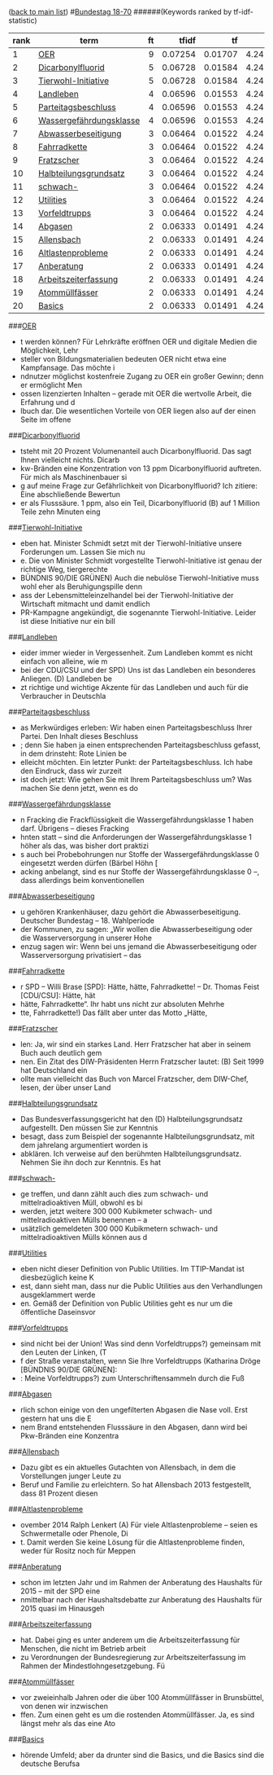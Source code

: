 ([back to main list](readme.md))
#<a href='http://dip21.bundestag.de/dip21/btp/18/18070.pdf' target='x'>Bundestag 18-70</a> 
######(Keywords ranked by tf-idf-statistic) 

rank | term | ft | tfidf | tf | idf
--- | --- | ---: | ---: | ---: | ---:
1 | [OER](#oer) | 9 | 0.07254 | 0.01707 | 4.24850
2 | [Dicarbonylfluorid](#dicarbonylfluorid) | 5 | 0.06728 | 0.01584 | 4.24850
3 | [Tierwohl-Initiative](#tierwohl-initiative) | 5 | 0.06728 | 0.01584 | 4.24850
4 | [Landleben](#landleben) | 4 | 0.06596 | 0.01553 | 4.24850
5 | [Parteitagsbeschluss](#parteitagsbeschluss) | 4 | 0.06596 | 0.01553 | 4.24850
6 | [Wassergefährdungsklasse](#wassergefährdungsklasse) | 4 | 0.06596 | 0.01553 | 4.24850
7 | [Abwasserbeseitigung](#abwasserbeseitigung) | 3 | 0.06464 | 0.01522 | 4.24850
8 | [Fahrradkette](#fahrradkette) | 3 | 0.06464 | 0.01522 | 4.24850
9 | [Fratzscher](#fratzscher) | 3 | 0.06464 | 0.01522 | 4.24850
10 | [Halbteilungsgrundsatz](#halbteilungsgrundsatz) | 3 | 0.06464 | 0.01522 | 4.24850
11 | [schwach-](#schwach-) | 3 | 0.06464 | 0.01522 | 4.24850
12 | [Utilities](#utilities) | 3 | 0.06464 | 0.01522 | 4.24850
13 | [Vorfeldtrupps](#vorfeldtrupps) | 3 | 0.06464 | 0.01522 | 4.24850
14 | [Abgasen](#abgasen) | 2 | 0.06333 | 0.01491 | 4.24850
15 | [Allensbach](#allensbach) | 2 | 0.06333 | 0.01491 | 4.24850
16 | [Altlastenprobleme](#altlastenprobleme) | 2 | 0.06333 | 0.01491 | 4.24850
17 | [Anberatung](#anberatung) | 2 | 0.06333 | 0.01491 | 4.24850
18 | [Arbeitszeiterfassung](#arbeitszeiterfassung) | 2 | 0.06333 | 0.01491 | 4.24850
19 | [Atommüllfässer](#atommüllfässer) | 2 | 0.06333 | 0.01491 | 4.24850
20 | [Basics](#basics) | 2 | 0.06333 | 0.01491 | 4.24850 

###[OER](#bundestag-18-70)

* t werden können? Für Lehrkräfte eröffnen OER und digitale Medien die Möglichkeit, Lehr
* steller von Bildungsmaterialien bedeuten OER nicht etwa eine Kampfansage. Das möchte i
* ndnutzer möglichst kostenfreie Zugang zu OER ein großer Gewinn; denn er ermöglicht Men
* ossen lizenzierten Inhalten – gerade mit OER die wertvolle Arbeit, die Erfahrung und d
* lbuch dar. Die wesentlichen Vorteile von OER liegen also auf der einen Seite im offene 

###[Dicarbonylfluorid](#bundestag-18-70)

* tsteht mit 20 Prozent Volumenanteil auch Dicarbonylfluorid. Das sagt Ihnen vielleicht nichts. Dicarb
* kw-Bränden eine Konzentration von 13 ppm Dicarbonylfluorid auftreten. Für mich als Maschinenbauer si
* g auf meine Frage zur Gefährlichkeit von Dicarbonylfluorid? Ich zitiere: Eine abschließende Bewertun
* er als Flusssäure. 1 ppm, also ein Teil, Dicarbonylfluorid (B) auf 1 Million Teile zehn Minuten eing 

###[Tierwohl-Initiative](#bundestag-18-70)

* eben hat. Minister Schmidt setzt mit der Tierwohl-Initiative unsere Forderungen um. Lassen Sie mich nu
* e. Die von Minister Schmidt vorgestellte Tierwohl-Initiative ist genau der richtige Weg, tiergerechte 
* BÜNDNIS 90/DIE GRÜNEN) Auch die nebulöse Tierwohl-Initiative muss wohl eher als Beruhigungspille denn 
* ass der Lebensmitteleinzelhandel bei der Tierwohl-Initiative der Wirtschaft mitmacht und damit endlich
*  PR-Kampagne angekündigt, die sogenannte Tierwohl-Initiative. Leider ist diese Initiative nur ein bill 

###[Landleben](#bundestag-18-70)

* eider immer wieder in Vergessenheit. Zum Landleben kommt es nicht einfach von alleine, wie m
* bei der CDU/CSU und der SPD) Uns ist das Landleben ein besonderes Anliegen. (D) Landleben be
* zt richtige und wichtige Akzente für das Landleben und auch für die Verbraucher in Deutschla 

###[Parteitagsbeschluss](#bundestag-18-70)

* as Merkwürdiges erleben: Wir haben einen Parteitagsbeschluss Ihrer Partei. Den Inhalt dieses Beschluss
* ; denn Sie haben ja einen entsprechenden Parteitagsbeschluss gefasst, in dem drinsteht: Rote Linien be
* elleicht möchten. Ein letzter Punkt: der Parteitagsbeschluss. Ich habe den Eindruck, dass wir zurzeit 
*  ist doch jetzt: Wie gehen Sie mit Ihrem Parteitagsbeschluss um? Was machen Sie denn jetzt, wenn es do 

###[Wassergefährdungsklasse](#bundestag-18-70)

* n Fracking die Frackflüssigkeit die Wassergefährdungsklasse 1 haben darf. Übrigens – dieses Fracking 
* hnten statt – sind die Anforderungen der Wassergefährdungsklasse 1 höher als das, was bisher dort praktizi
* s auch bei Probebohrungen nur Stoffe der Wassergefährdungsklasse 0 eingesetzt werden dürfen (Bärbel Höhn [
* acking anbelangt, sind es nur Stoffe der Wassergefährdungsklasse 0 –, dass allerdings beim konventionellen 

###[Abwasserbeseitigung](#bundestag-18-70)

* u gehören Krankenhäuser, dazu gehört die Abwasserbeseitigung.   Deutscher Bundestag – 18. Wahlperiode 
*  der Kommunen, zu sagen: „Wir wollen die Abwasserbeseitigung oder die Wasserversorgung in unserer Hohe
* enzug sagen wir: Wenn bei uns jemand die Abwasserbeseitigung oder Wasserversorgung privatisiert – das  

###[Fahrradkette](#bundestag-18-70)

* r SPD – Willi Brase [SPD]: Hätte, hätte, Fahrradkette! – Dr. Thomas Feist [CDU/CSU]: Hätte, hät
*  hätte, Fahrradkette“. Ihr habt uns nicht zur absoluten Mehrhe
* tte, Fahrradkette!) Das fällt aber unter das Motto „Hätte,  

###[Fratzscher](#bundestag-18-70)

* len: Ja, wir sind ein starkes Land. Herr Fratzscher hat aber in seinem Buch auch deutlich gem
* nen. Ein Zitat des DIW-Präsidenten Herrn Fratzscher lautet: (B) Seit 1999 hat Deutschland ein
* ollte man vielleicht das Buch von Marcel Fratzscher, dem DIW-Chef, lesen, der über unser Land 

###[Halbteilungsgrundsatz](#bundestag-18-70)

* Das Bundesverfassungsgericht hat den (D) Halbteilungsgrundsatz aufgestellt. Den müssen Sie zur Kenntnis 
* besagt, dass zum Beispiel der sogenannte Halbteilungsgrundsatz, mit dem jahrelang argumentiert worden is
* abklären. Ich verweise auf den berühmten Halbteilungsgrundsatz. Nehmen Sie ihn doch zur Kenntnis. Es hat 

###[schwach-](#bundestag-18-70)

* ge treffen, und dann zählt auch dies zum schwach- und mittelradioaktiven Müll, obwohl es bi
* werden, jetzt weitere 300 000 Kubikmeter schwach- und mittelradioaktiven Mülls benennen – a
* usätzlich gemeldeten 300 000 Kubikmetern schwach- und mittelradioaktiven Mülls können aus d 

###[Utilities](#bundestag-18-70)

*  eben nicht dieser Definition von Public Utilities. Im TTIP-Mandat ist diesbezüglich keine K
* est, dann sieht man, dass nur die Public Utilities aus den Verhandlungen ausgeklammert werde
* en. Gemäß der Definition von Public Utilities geht es nur um die öffentliche Daseinsvor 

###[Vorfeldtrupps](#bundestag-18-70)

*  sind nicht bei der Union! Was sind denn Vorfeldtrupps?) gemeinsam mit den Leuten der Linken, (T
* f der Straße veranstalten, wenn Sie Ihre Vorfeldtrupps (Katharina Dröge [BÜNDNIS 90/DIE GRÜNEN]:
* : Meine Vorfeldtrupps?) zum Unterschriftensammeln durch die Fuß 

###[Abgasen](#bundestag-18-70)

* rlich schon einige von den ungefilterten Abgasen die Nase voll. Erst gestern hat uns die E
* nem Brand entstehenden Flusssäure in den Abgasen, dann wird bei Pkw-Bränden eine Konzentra 

###[Allensbach](#bundestag-18-70)

* Dazu gibt es ein aktuelles Gutachten von Allensbach, in dem die Vorstellungen junger Leute zu
* Beruf und Familie zu erleichtern. So hat Allensbach 2013 festgestellt, dass 81 Prozent diesen 

###[Altlastenprobleme](#bundestag-18-70)

* ovember 2014 Ralph Lenkert (A) Für viele Altlastenprobleme – seien es Schwermetalle oder Phenole, Di
* t. Damit werden Sie keine Lösung für die Altlastenprobleme finden, weder für Rositz noch für Meppen  

###[Anberatung](#bundestag-18-70)

*  schon im letzten Jahr und im Rahmen der Anberatung des Haushalts für 2015 – mit der SPD eine
* nmittelbar nach der Haushaltsdebatte zur Anberatung des Haushalts für 2015 quasi im Hinausgeh 

###[Arbeitszeiterfassung](#bundestag-18-70)

*  hat. Dabei ging es unter anderem um die Arbeitszeiterfassung für Menschen, die nicht im Betrieb arbeit
*  zu Verordnungen der Bundesregierung zur Arbeitszeiterfassung im Rahmen der Mindestlohngesetzgebung. Fü 

###[Atommüllfässer](#bundestag-18-70)

* vor zweieinhalb Jahren oder die über 100 Atommüllfässer in Brunsbüttel, von denen wir inzwischen 
* ffen. Zum einen geht es um die rostenden Atommüllfässer. Ja, es sind längst mehr als das eine Ato 

###[Basics](#bundestag-18-70)

* hörende Umfeld; aber da drunter sind die Basics, und die Basics sind die deutsche Berufsa 

